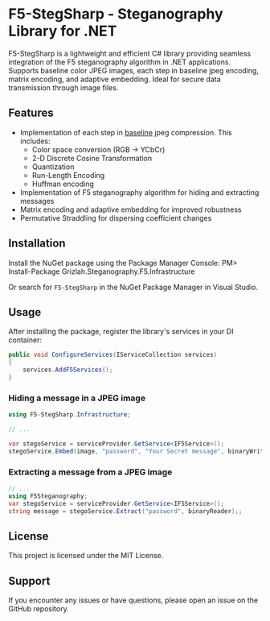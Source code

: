# F5-StegSharp - Steganography Library for .NET

F5-StegSharp is a lightweight and efficient C# library providing seamless integration of the F5 steganography algorithm in .NET applications. Supports baseline color JPEG images, each step in baseline jpeg encoding,  matrix encoding, and adaptive embedding. Ideal for secure data transmission through image files. 

## Features

- Implementation of each step in [baseline](https://medium.com/hd-pro/jpeg-formats-progressive-vs-baseline-73b3938c2339) jpeg compression. This includes:
    - Color space conversion (RGB -> YCbCr)
    - 2-D Discrete Cosine Transformation
    - Quantization
    - Run-Length Encoding
    - Huffman encoding
- Implementation of F5 steganography algorithm for hiding and extracting messages
- Matrix encoding and adaptive embedding for improved robustness
- Permutative Straddling for dispersing coefficient changes

## Installation

Install the NuGet package using the Package Manager Console:
PM> Install-Package Grizlah.Steganography.F5.Infrastructure

Or search for `F5-StegSharp` in the NuGet Package Manager in Visual Studio.

## Usage

After installing the package, register the library's services in your DI container:

```cs
public void ConfigureServices(IServiceCollection services)
{
    services.AddF5Services();
}
```

### Hiding a message in a JPEG image

```cs
using F5-StegSharp.Infrastructure;

// ...

var stegoService = serviceProvider.GetService<IF5Service>();
stegoService.Embed(image, "password", "Your Secret message", binaryWriter);;
```
### Extracting a message from a JPEG image

```cs
// ...
using F5Steganography;
var stegoService = serviceProvider.GetService<IF5Service>();
string message = stegoService.Extract("password", binaryReader);;

```


## License
This project is licensed under the MIT License.


## Support
If you encounter any issues or have questions, please open an issue on the GitHub repository.




